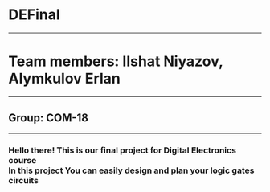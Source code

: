 # DEFinal
<hr>
<h1>Team members: Ilshat Niyazov, Alymkulov Erlan</h1>
<hr>
<h2>Group: COM-18</h2>
<hr>
<h3>Hello there! This is our final project for Digital Electronics course<br>
In this project You can easily design and plan your logic gates circuits</h3>
